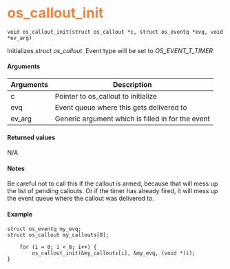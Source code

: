 ## <font color="#F2853F" style="font-size:24pt">os_callout_init </font>


    void os_callout_init(struct os_callout *c, struct os_eventq *evq, void *ev_arg)


Initializes *struct os_callout*. Event type will be set to *OS_EVENT_T_TIMER*.


#### Arguments

| Arguments | Description |
|-----------|-------------|
| c |  Pointer to os_callout to initialize  |
| evq |  Event queue where this gets delivered to |
| ev_arg | Generic argument which is filled in for the event |

#### Returned values

N/A

#### Notes 

Be careful not to call this if the callout is armed, because that will mess up the list of pending callouts.
Or if the timer has already fired, it will mess up the event queue where the callout was delivered to.

#### Example

<Add text to set up the context for the example here>


    struct os_eventq my_evq;
    struct os_callout my_callouts[8];

        for (i = 0; i < 8; i++) {
            os_callout_init(&my_callouts[i], &my_evq, (void *)i);
    }

